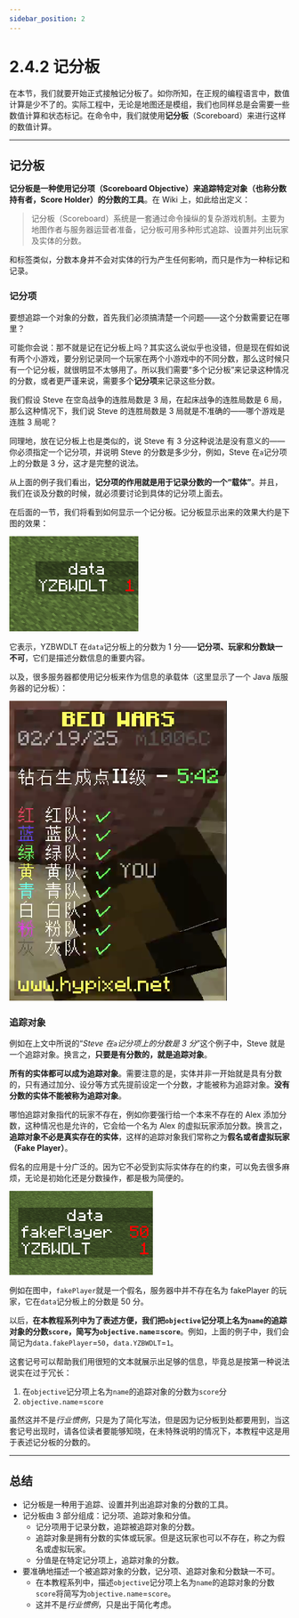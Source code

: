 ```yaml
---
sidebar_position: 2
---
```


# 2.4.2 记分板

在本节，我们就要开始正式接触记分板了。如你所知，在正规的编程语言中，数值计算是少不了的。实际工程中，无论是地图还是模组，我们也同样总是会需要一些数值计算和状态标记。在命令中，我们就使用**记分板**（Scoreboard）来进行这样的数值计算。

---

## 记分板

**记分板是一种使用记分项（Scoreboard Objective）来追踪特定对象（也称分数持有者，Score Holder）的分数的工具**。在 Wiki 上，如此给出定义：

> 记分板（Scoreboard）系统是一套通过命令操纵的复杂游戏机制。主要为地图作者与服务器运营者准备，记分板可用多种形式追踪、设置并列出玩家及实体的分数。

和标签类似，分数本身并不会对实体的行为产生任何影响，而只是作为一种标记和记录。

### 记分项

要想追踪一个对象的分数，首先我们必须搞清楚一个问题——这个分数需要记在哪里？

可能你会说：那不就是记在记分板上吗？其实这么说似乎也没错，但是现在假如说有两个小游戏，要分别记录同一个玩家在两个小游戏中的不同分数，那么这时候只有一个记分板，就很明显不太够用了。所以我们需要“多个记分板”来记录这种情况的分数，或者更严谨来说，需要多个**记分项**来记录这些分数。

我们假设 Steve 在空岛战争的连胜局数是 3 局，在起床战争的连胜局数是 6 局，那么这种情况下，我们说 Steve 的连胜局数是 3 局就是不准确的——哪个游戏是连胜 3 局呢？

同理地，放在记分板上也是类似的，说 Steve 有 3 分这种说法是没有意义的——你必须指定一个记分项，并说明 Steve 的分数是多少分，例如，Steve 在`a`记分项上的分数是 3 分，这才是完整的说法。

从上面的例子我们看出，**记分项的作用就是用于记录分数的一个“载体”**。并且，我们在谈及分数的时候，就必须要讨论到具体的记分项上面去。

在后面的一节，我们将看到如何显示一个记分板。记分板显示出来的效果大约是下图的效果：

![scoreboard_1](../img/c4_tag_and_scoreboard/scoreboard_1.png)

它表示，YZBWDLT 在`data`记分板上的分数为 1 分——**记分项、玩家和分数缺一不可**，它们是描述分数信息的重要内容。

以及，很多服务器都使用记分板来作为信息的承载体（这里显示了一个 Java 版服务器的记分板）：

![scoreboard_2](../img/c4_tag_and_scoreboard/scoreboard_2.png)

### 追踪对象

例如在上文中所说的“*Steve 在`a`记分项上的分数是 3 分*”这个例子中，Steve 就是一个追踪对象。换言之，**只要是有分数的，就是追踪对象**。

**所有的实体都可以成为追踪对象**。需要注意的是，实体并非一开始就是具有分数的，只有通过加分、设分等方式先提前设定一个分数，才能被称为追踪对象。**没有分数的实体不能被称为追踪对象**。

哪怕追踪对象指代的玩家不存在，例如你要强行给一个本来不存在的 Alex 添加分数，这种情况也是允许的，它会给一个名为 Alex 的虚拟玩家添加分数。换言之，**追踪对象不必是真实存在的实体**，这样的追踪对象我们常称之为**假名或者虚拟玩家（Fake Player）**。

假名的应用是十分广泛的。因为它不必受到实际实体存在的约束，可以免去很多麻烦，无论是初始化还是分数操作，都是极为简便的。

![scoreboard_3](../img/c4_tag_and_scoreboard/scoreboard_3.png)

例如在图中，`fakePlayer`就是一个假名，服务器中并不存在名为 fakePlayer 的玩家，它在`data`记分板上的分数是 50 分。

以后，**在本教程系列中为了表述方便，我们把`objective`记分项上名为`name`的追踪对象的分数`score`，简写为`objective.name`=`score`**。例如，上面的例子中，我们会简记为`data.fakePlayer`=`50`，`data.YZBWDLT`=`1`。

这套记号可以帮助我们用很短的文本就展示出足够的信息，毕竟总是按第一种说法说实在过于冗长：

1. 在`objective`记分项上名为`name`的追踪对象的分数为`score`分
2. `objective.name`=`score`

虽然这并不是*行业惯例*，只是为了简化写法，但是因为记分板到处都要用到，当这套记号出现时，请各位读者要能够知晓，在未特殊说明的情况下，本教程中这是用于表述记分板的分数的。

---

## 总结

- 记分板是一种用于追踪、设置并列出追踪对象的分数的工具。
- 记分板由 3 部分组成：记分项、追踪对象和分值。
  - 记分项用于记录分数，追踪被追踪对象的分数。
  - 追踪对象是拥有分数的实体或玩家。但是这玩家也可以不存在，称之为假名或虚拟玩家。
  - 分值是在特定记分项上，追踪对象的分数。
- 要准确地描述一个被追踪对象的分数，记分项、追踪对象和分数缺一不可。
  - 在本教程系列中，描述`objective`记分项上名为`name`的追踪对象的分数`score`将简写为`objective.name`=`score`。
  - 这并不是*行业惯例*，只是出于简化考虑。
